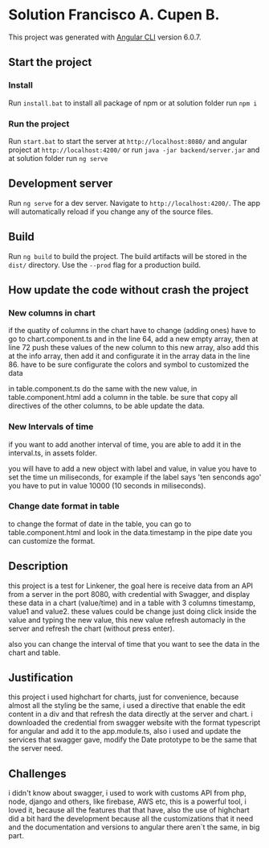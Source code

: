 # Solution Francisco A. Cupen B.

This project was generated with [Angular CLI](https://github.com/angular/angular-cli) version 6.0.7.

## Start the project

### Install

Run `install.bat` to install all package of npm
or
at solution folder run `npm i`

### Run the project
Run `start.bat` to start the server at `http://localhost:8080/` and angular project at `http://localhost:4200/`
or
run `java -jar backend/server.jar` and at solution folder run `ng serve` 

## Development server

Run `ng serve` for a dev server. Navigate to `http://localhost:4200/`. The app will automatically reload if you change any of the source files.

## Build

Run `ng build` to build the project. The build artifacts will be stored in the `dist/` directory. Use the `--prod` flag for a production build.


## How update the code without crash the project

### New columns in chart

if the quatity of columns in the chart have to change (adding ones) have to go to chart.component.ts and in the line 64, add a new empty array, then at line  72 push these values of the new column to this new array, also add this at the info array, then add it and configurate it in the array data in the line 86.
have to be sure configurate the colors and symbol to customized the data

in table.component.ts do the same with the new value,
in table.component.html add a column in the table.
be sure that copy all directives of the other columns, to be able update the data.

### New Intervals of time

if you want to add another interval of time, you are able to add it in the interval.ts, in assets folder.

you will have to add a new object with label and value, in value you have to set the time un miliseconds, for example if the label says 'ten senconds ago' you have to put in value 10000 (10 seconds in miliseconds).

### Change date format in table

to change the format of date in the table, you can go to table.component.html and look in the data.timestamp in the pipe date you can customize the format.

## Description

this project is a test for Linkener, the goal here is receive data from an API from a server in the port 8080, with credential with Swagger, and display these data in a chart (value/time) and in a table with 3 columns
timestamp, value1 and value2.
these values could be change just doing click inside the value and typing the new value, this new value refresh automacly in the server and refresh the chart (without press enter).

also you can change the interval of time that you want to see the data in the chart and table.

## Justification

this project i used highchart for charts, just for convenience, because almost all the styling be the same, i used a directive that enable the edit content in a div and that refresh the data directly at the server and chart.
i downloaded the credential from swagger website with the format typescript for angular and add it to the app.module.ts, also i used and update the services that swagger gave, modify the Date prototype to be the same that the server need.

## Challenges

i didn't know about swagger, i used to work with customs API from php, node, django and others, like firebase, AWS etc, this is a powerful tool, i loved it, because all the features that that have,
also the use of highchart  did a bit hard the development because all the customizations that it need and the documentation and versions to angular there aren`t the same, in big part.

